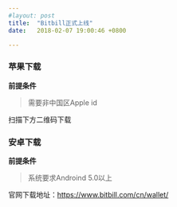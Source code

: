 ```yaml
---
#layout: post
title:  "Bitbill正式上线"
date:   2018-02-07 19:00:46 +0800

---
```


### 苹果下载
	
**前提条件**	

> 需要非中国区Apple id

扫描下方二维码下载

### 安卓下载

**前提条件**		

> 系统要求Androind 5.0以上	
	
官网下载地址：https://www.bitbill.com/cn/wallet/

